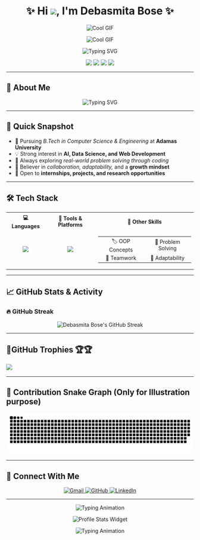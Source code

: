 ### <h1 align="center">✨ Hi <img src="https://i.ibb.co/zH54XZbH/five-unscreen.gif" width="30">, I'm Debasmita Bose ✨</h1>

<p align="center">
  <img src="https://images-wixmp-ed30a86b8c4ca887773594c2.wixmp.com/f/c83c004e-1370-4756-88e5-4071de797088/di2yz17-b809bf94-8622-4b51-901f-3d84da49ad5d.gif" width="700" alt="Cool GIF" />
</p>

<p align="center">
  <img src="https://images-wixmp-ed30a86b8c4ca887773594c2.wixmp.com/f/c83c004e-1370-4756-88e5-4071de797088/di2yz17-b809bf94-8622-4b51-901f-3d84da49ad5d.gif?token=eyJ0eXAiOiJKV1QiLCJhbGciOiJIUzI1NiJ9.eyJzdWIiOiJ1cm46YXBwOjdlMGQxODg5ODIyNjQzNzNhNWYwZDQxNWVhMGQyNmUwIiwiaXNzIjoidXJuOmFwcDo3ZTBkMTg4OTgyMjY0MzczYTVmMGQ0MTVlYTBkMjZlMCIsIm9iaiI6W1t7InBhdGgiOiIvZi9jODNjMDA0ZS0xMzcwLTQ3NTYtODhlNS00MDcxZGU3OTcwODgvZGkyeXoxNy1iODA5YmY5NC04NjIyLTRiNTEtOTAxZi0zZDg0ZGE0OWFkNWQuZ2lmIn1dXSwiYXVkIjpbInVybjpzZXJ2aWNlOmZpbGUuZG93bmxvYWQiXX0.M4Riwrjoo265UYd_MNvscxG_WmxXLEEpmaSvYv-t2nE" width="700" alt="Cool GIF" />
</p>


<p align="center">
  <img src="https://readme-typing-svg.demolab.com?font=Fira+Code&size=24&duration=3000&pause=1200&color=FF69B4&center=true&vCenter=true&width=600&lines=%F0%9F%92%BB+Computer+Science+Engineer+%F0%9F%92%BB;%F0%9F%8C%90+Learning+Web+Development+%F0%9F%8C%90;%F0%9F%A4%96+Exploring+AI+%26+Machine+Learning+%F0%9F%A4%96;%F0%9F%93%8A+Data+Science+%7C+Problem+Solving+%F0%9F%93%8A;%E2%9A%A1+Tech+Enthusiast+%E2%9A%A1;%F0%9F%8C%8D+Open+to+Projects+%26+Collaboration+%F0%9F%8C%8D" alt="Typing SVG" />
</p>


<p align="center">
  <a href="mailto:dbose272@gmail.com"><img src="https://img.shields.io/badge/Personal--Mail-D14836?style=for-the-badge&logo=gmail&logoColor=white"></a>
  <a href="mailto:debasmita.bose@stu.adamasuniversity.ac.in"><img src="https://img.shields.io/badge/University--Mail-0A66C2?style=for-the-badge&logo=gmail&logoColor=white"></a>
  <a href="https://github.com/DebasmitaBose0"><img src="https://img.shields.io/badge/GitHub-181717?style=for-the-badge&logo=github&logoColor=white"></a>
  <a href="https://www.linkedin.com/in/debasmita-bose-0002b329a/"><img src="https://img.shields.io/badge/LinkedIn-0077B5?style=for-the-badge&logo=linkedin&logoColor=white"></a>
</p>

---

## 🪩 About Me  

<p align="center">
  <img src="https://readme-typing-svg.herokuapp.com?font=Fira+Code&duration=3000&pause=800&color=00FFFF&center=true&vCenter=true&width=500&lines=B.Tech+in+Computer+Science+%26+Engineering;AI+%7C+Data+Science+%7C+Web+Development;Real-World+Problem+Solver;Collaborative+%26+Adaptable+Mindset;Open+to+Internships+%26+Projects+%26+Research" alt="Typing SVG" />
</p>

---

## 💫 Quick Snapshot  

- 🧠 Pursuing *B.Tech in Computer Science & Engineering* at **Adamas University**  
- 💡 Strong interest in **AI, Data Science, and Web Development**  
- 🔧 Always exploring *real-world problem solving through coding*  
- 🤝 Believer in *collaboration, adaptability,* and a **growth mindset**  
- 🚀 Open to **internships, projects, and research opportunities**

---

## 🛠 Tech Stack  

<p align="center">
  <table>
    <tr>
      <th>💻 Languages</th>
      <th>🔧 Tools & Platforms</th>
      <th>🌟 Other Skills</th>
    </tr>
    <tr>
      <td align="center">
        <img src="https://skillicons.dev/icons?i=c,cpp,java,python,javascript" height="55"/><br/>
      </td>
      <td align="center">
        <img src="https://skillicons.dev/icons?i=git,github,vscode,mysql,html,css" height="55"/><br/>
      </td>
      <td align="center">
        <table>
          <tr>
            <td align="center">
              🏷 OOP Concepts
            </td>
            <td align="center">
              🧩 Problem Solving
            </td>
          </tr>
          <tr>
            <td align="center">
              🤝 Teamwork
            </td>
            <td align="center">
              🔄 Adaptability
            </td>
          </tr>
        </table>
      </td>
    </tr>
  </table>
</p>

---

## 📈 GitHub Stats & Activity  

### 🔥 GitHub Streak

<p align="center">
  <img src="https://streak-stats.vercel.app/?user=DebasmitaBose0&theme=tokyonight&hide_border=true" alt="Debasmita Bose's GitHub Streak" />
</p>



---

## 🥇GitHub Trophies 🏆🏆 
![](https://github-profile-trophy.vercel.app/?username=DebasmitaBose0&theme=dracula&margin-w=4&cache_seconds=1800)


---

## 🐍 Contribution Snake Graph (Only for Illustration purpose)
<p align="center"> <img src="https://raw.githubusercontent.com/platane/platane/output/github-contribution-grid-snake.svg" alt="Snake animation" /> </p>

---

## 🤝 Connect With Me  

<p align="center">
  <a href="mailto:debasmitabose06@gmail.com" target="_blank">
    <img src="https://img.shields.io/badge/Gmail-D14836?style=for-the-badge&logo=gmail&logoColor=white" alt="Gmail"/>
  </a>
  <a href="https://github.com/DebasmitaBose0" target="_blank">
    <img src="https://img.shields.io/badge/GitHub-100000?style=for-the-badge&logo=github&logoColor=white" alt="GitHub"/>
  </a>
  <a href="https://www.linkedin.com/in/debasmita-bose/" target="_blank">
    <img src="https://img.shields.io/badge/LinkedIn-0077B5?style=for-the-badge&logo=linkedin&logoColor=white" alt="LinkedIn"/>
  </a>
</p>

---

<p align="center">
  <img src="https://readme-typing-svg.herokuapp.com?font=Fira+Code&weight=600&size=22&duration=2800&pause=600&color=00FFFF&center=true&vCenter=true&width=600&lines=⭐+Thanks+for+visiting+my+profile!;🌈+Don't+forget+to+star+my+repos+and+follow!;🚀+Let's+collaborate+and+build+something+amazing!" alt="Typing Animation" />
</p>

<p align="center">
  <img src="https://github-widgetbox.vercel.app/api/profile?username=DebasmitaBose0&data=followers,repositories,stars,commits&theme=darkmode&animation=true" alt="Profile Stats Widget"/>
</p>






<p align="center">
  <img src="https://readme-typing-svg.herokuapp.com?font=Fira+Code&weight=600&size=22&duration=2800&pause=600&color=00FFFF&center=true&vCenter=true&width=850&lines=⭐+Thanks+for+visiting+my+profile!;🌈+Don't+forget+to+star+my+repos+and+follow!;🚀+Let's+collaborate+and+build+something+amazing!" alt="Typing Animation" />
</p>
